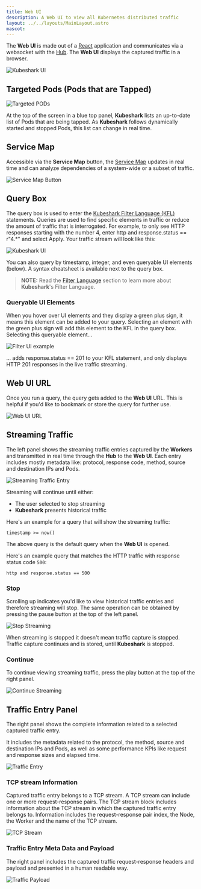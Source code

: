 ```yaml
---
title: Web UI
description: A Web UI to view all Kubernetes distributed traffic
layout: ../../layouts/MainLayout.astro
mascot:
---
```


The **Web UI** is made out of a [React](https://reactjs.org/) application and communicates via a websocket with the [Hub](/en/anatomy_of_kubeshark#hub). The **Web UI** displays the captured traffic in a browser.

![**Kubeshark** UI](/ui-full.png)

## Targeted Pods (Pods that are Tapped)

![Targeted PODs](/targets.png)

At the top of the screen in a blue top panel, **Kubeshark** lists an up-to-date list of Pods that are being tapped. As **Kubeshark** follows dynamically started and stopped Pods, this list can change in real time.

## Service Map

Accessible via the **Service Map** button, the [Service Map](/en/service_map) updates in real time and can analyze dependencies of a system-wide or a subset of traffic.

![Service Map Button](/service-map-button.png)

## Query Box

The query box is used to enter the [Kubeshark Filter Language (KFL)](/en/querying) statements. Queries are used to find specific elements in traffic or reduce the amount of traffic that is interrogated. For example, to only see HTTP responses starting with the number 4, enter http and response.status == r"4.*" and select Apply. Your traffic stream will look like this:

![Kubeshark UI](/ks-filter-applied.png)

You can also query by timestamp, integer, and even queryable UI elements (below). A syntax cheatsheet is available next to the query box.

> **NOTE:** Read the [Filter Language](/en/querying) section to learn more about **Kubeshark**'s Filter Language.

### Queryable UI Elements

When you hover over UI elements and they display a green plus sign, it means this element can be added to your query. Selecting an element with the green plus sign will add this element to the KFL in the query box. Selecting this queryable element...

![Filter UI example](/filter-ui-example.png)

... adds response.status == 201 to your KFL statement, and only displays HTTP 201 responses in the live traffic streaming.

## Web UI URL

Once you run a query, the query gets added to the **Web UI** URL. This is helpful if you'd like to bookmark or store the query for further use.

![Web UI URL](/web-ui-url.png)

## Streaming Traffic

The left panel shows the streaming traffic entries captured by the **Workers** and transmitted in real time through the **Hub** to the **Web UI**. Each entry includes mostly metadata like: protocol, response code, method, source and destination IPs and Pods.

![Streaming Traffic Entry](/entry.png)

Streaming will continue until either:
- The user selected to stop streaming
- **Kubeshark** presents historical traffic

Here's an example for a query that will show the streaming traffic:

```
timestamp >= now()
```

The above query is the default query when the **Web UI** is opened.

Here's an example query that matches the HTTP traffic with response status code `500`:

```
http and response.status == 500
```

### Stop

Scrolling up indicates you'd like to view historical traffic entries and therefore streaming will stop. The same operation can be obtained by pressing the pause button at the top of the left panel.

![Stop Streaming](/stop-streaming.png)

When streaming is stopped it doesn't mean traffic capture is stopped. Traffic capture continues and is stored, until **Kubeshark** is stopped.

### Continue

To continue viewing streaming traffic, press the play button at the top of the right panel.

![Continue Streaming](/play.png)

## Traffic Entry Panel

The right panel shows the complete information related to a selected captured traffic entry.

It includes the metadata related to the protocol, the method, source and destination IPs and Pods, as well as some performance KPIs like request and response sizes and elapsed time.

![Traffic Entry](/traffic-entry.png)

### TCP stream Information

Captured traffic entry belongs to a TCP stream. A TCP stream can include one or more request-response pairs. The TCP stream block includes information about the TCP stream in which the captured traffic entry belongs to. Information includes the request-response pair index, the Node, the Worker and the name of the TCP stream.

![TCP Stream](/tcp-stream.png)

### Traffic Entry Meta Data and Payload

The right panel includes the captured traffic request-response headers and payload and presented in a human readable way.

![Traffic Payload](/traffic-payload.png)
